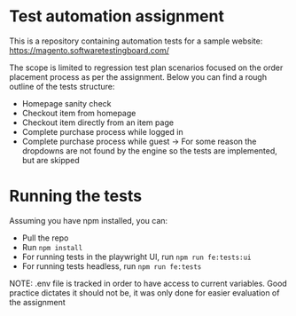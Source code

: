 # Test automation assignment

This is a repository containing automation tests for a sample website: https://magento.softwaretestingboard.com/

The scope is limited to regression test plan scenarios focused on the order placement process as per the assignment. Below you can find a rough outline of the tests structure:
- Homepage sanity check
- Checkout item from homepage
- Checkout item directly from an item page
- Complete purchase process while logged in
- Complete purchase process while guest -> For some reason the dropdowns are not found by the engine so the tests are implemented, but are skipped

# Running the tests

Assuming you have npm installed, you can:
- Pull the repo
- Run ```npm install```
- For running tests in the playwright UI, run ```npm run fe:tests:ui```
- For running tests headless, run ```npm run fe:tests```

NOTE: .env file is tracked in order to have access to current variables. Good practice dictates it should not be, it was only done for easier evaluation of the assignment
